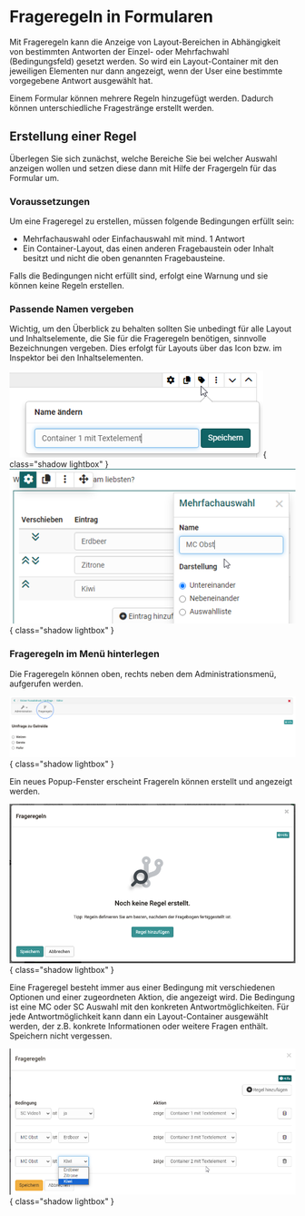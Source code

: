 # Frageregeln in Formularen

Mit Frageregeln kann die Anzeige von Layout-Bereichen in Abhängigkeit von bestimmten Antworten der Einzel- oder Mehrfachwahl (Bedingungsfeld) gesetzt werden. So wird ein Layout-Container mit den jeweiligen Elementen nur dann angezeigt, wenn der User eine bestimmte vorgegebene Antwort ausgewählt hat.

Einem Formular können mehrere Regeln hinzugefügt werden.  Dadurch können unterschiedliche Fragestränge erstellt werden.

## Erstellung einer Regel

Überlegen Sie sich zunächst, welche Bereiche Sie bei welcher Auswahl anzeigen wollen und setzen diese dann mit Hilfe der Fragergeln für das Formular um.

### Voraussetzungen 
Um eine Frageregel zu erstellen, müssen folgende Bedingungen erfüllt sein:

* Mehrfachauswahl oder Einfachauswahl mit mind. 1 Antwort
* Ein Container-Layout, das einen anderen Fragebaustein oder Inhalt besitzt und nicht die oben genannten Fragebausteine.

Falls die Bedingungen nicht erfüllt sind, erfolgt eine Warnung und sie können keine Regeln erstellen.

### Passende Namen vergeben

Wichtig, um den Überblick zu behalten sollten Sie unbedingt für alle Layout und Inhaltselemente, die Sie für die Frageregeln benötigen, sinnvolle Bezeichnungen vergeben. Dies erfolgt für Layouts über das Icon bzw. im Inspektor bei den Inhaltselementen.  

![Layout Name vergeben](assets/Formular_ContainerName.png){ class="shadow lightbox" }
![MC Inspektor Name vergeben](assets/Formular_MC_Inspektor1.png){ class="shadow lightbox" }

### Frageregeln im Menü hinterlegen
 Die Frageregeln können oben, rechts neben dem Administrationsmenü, aufgerufen werden.

![Frageregeln aufrufen](assets/Fragebogen-icon.png){ class="shadow lightbox" }

Ein neues Popup-Fenster erscheint Fragereln können erstellt und angezeigt werden.

![Dialog zu Erstellung von Frageregeln](assets/image2021-5-6_8-50-14.png){ class="shadow lightbox" }

Eine Frageregel besteht immer aus einer Bedingung mit verschiedenen Optionen und einer zugeordneten Aktion, die angezeigt wird. Die Bedingung ist eine MC oder SC Auswahl mit den konkreten Antwortmöglichkeiten. Für jede Antwortmöglichkeit kann dann ein Layout-Container ausgewählt werden, der z.B. konkrete Informationen oder weitere Fragen enthält. Speichern nicht vergessen.

 ![Frageregel Editor](assets/Frageregeln_Beispiel.png){ class="shadow lightbox" }
